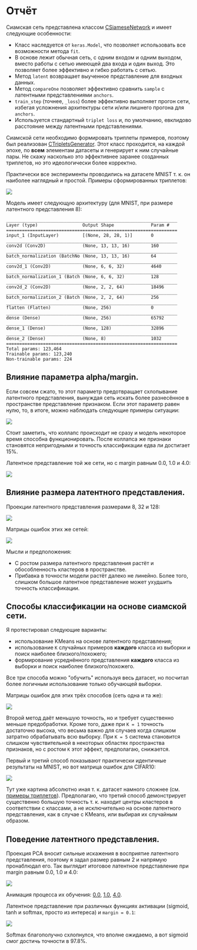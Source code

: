 # Отчёт

Сиамская сеть представлена классом [CSiameseNetwork](../CSiameseNetwork.py) и имеет следующие особенности:

- Класс наследуется от `keras.Model`, что позволяет использовать все возможности метода `fit`.
- В основе лежит обычная сеть, с одним входом и одним выходом, вместо работы с сетью имеющей два входа и один выход. Это позволяет более эффективно и гибко работать с сетью.
- Метод `latent` возвращает выученное представление для входных данных.
- Метод `compareOne` позволяет эффективно сравнить `sample` с латентными представлениями `anchors`.
- `train_step` (точнее, `_loss`) более эффективно выполняет прогон сети, избегая усложнения архитектуры сети и/или лишнего прогона для `anchors`.
- Используется стандартный `triplet loss` и, по умолчанию, евклидово расстояние между латентными представлениями.

Сиамской сети необходимо формировать триплеты примеров, поэтому был реализован [CTripletsGenerator](../CTripletsGenerator.py). Этот класс проходится, на каждой эпохе, по **всем** элементам датасеты и генерирует к ним случайные пары. Не скажу насколько это эффективнее заранее созданных триплетов, но это идеологически более корректно.

Практически все эксперименты проводились на датасете MNIST т. к. он наиболее наглядный и простой. Примеры сформированных триплетов:

![](mnist_triplets.png)

Модель имеет следующую архитектуру (для MNIST, при размере латентного представления 8):

```
_________________________________________________________________
Layer (type)                 Output Shape              Param #   
=================================================================
input_1 (InputLayer)         [(None, 28, 28, 1)]       0         
_________________________________________________________________
conv2d (Conv2D)              (None, 13, 13, 16)        160       
_________________________________________________________________
batch_normalization (BatchNo (None, 13, 13, 16)        64        
_________________________________________________________________
conv2d_1 (Conv2D)            (None, 6, 6, 32)          4640      
_________________________________________________________________
batch_normalization_1 (Batch (None, 6, 6, 32)          128       
_________________________________________________________________
conv2d_2 (Conv2D)            (None, 2, 2, 64)          18496     
_________________________________________________________________
batch_normalization_2 (Batch (None, 2, 2, 64)          256       
_________________________________________________________________
flatten (Flatten)            (None, 256)               0         
_________________________________________________________________
dense (Dense)                (None, 256)               65792     
_________________________________________________________________
dense_1 (Dense)              (None, 128)               32896     
_________________________________________________________________
dense_2 (Dense)              (None, 8)                 1032      
=================================================================
Total params: 123,464
Trainable params: 123,240
Non-trainable params: 224
```

## Влияние параметра alpha/margin.

Если совсем сжато, то этот параметр предотвращает схлопывание латентного представления, вынуждая сеть искать более разнесённое в пространстве представление признаком. Если этот параметр равен нулю, то, в итоге, можно наблюдать следующие примеры ситуации:

![](latent_collapse.jpg)

Стоит заметить, что коллапс происходит не сразу и модель некоторое время способна функционировать. После коллапса же признаки становятся непригодными и точность классификации едва ли достигает 15%.

Латентное представление той же сети, но с margin равным 0.0, 1.0 и 4.0:

![](margin.jpg)

## Влияние размера латентного представления.

Проекции латентного представления размерами 8, 32 и 128:

![](ls_space.jpg)

Матрицы ошибок этих же сетей:

![](ls_confusion.jpg)

Мысли и предположения:

- С ростом размера латентного представления растёт и обособленность кластеров в пространстве.
- Прибавка в точности модели растёт далеко не линейно. Более того, слишком большое латентное представление может ухудшить точность классификации.

## Способы классификации на основе сиамской сети.

Я протестировал следующие варианты:

- использование KMeans на основе латентного представления;
- использование `K` случайных примеров **каждого** класса из выборки и поиск наиболее близкого/похожего;
- формирование усреднённого представления **каждого** класса из выборки и поиск наиболее близкого/похожего.

Все три способа можно "обучить" используя весь датасет, но посчитал более логичным использование только обучающей выборки.

Матрицы ошибок для этих трёх способов (сеть одна и та же):

![](methods_confusion.jpg)

Второй метод даёт меньшую точность, но и требует существенно меньше предобработки. Кроме того, даже при `K = 1` точность достаточно высока, что весьма важно для случаев когда слишком затратно обрабатывать всю выборку. При `K = 5` система становится слишком чувствительной в некоторых областях пространства признаков, но с ростом `K` этот эффект, предполагаю, снижается.

Первый и третий способ показывают практически идентичные результаты на MNIST, но вот матрица ошибок для CIFAR10:

![](methods_cifar.jpg)

Тут уже картина абсолютно иная т. к. датасет намного сложнее (см. [примеры триплетов](cifar_triplets.png)). Предполагаю, что третий способ демонстрирует существенно большую точность т. к. находит центры кластеров в соответствии с классами, а не исключительно на основе латентного представления, как в случае с KMeans, или выбирая их случайным образом.

## Поведение латентного представления.

Проекция PCA вносит сильные искажения в восприятие латентного представления, поэтому я задал размер равным 2 и напрямую пронаблюдал его. Так выглядит итоговое латентное представление при margin равным 0.0, 1.0 и 4.0:

![](latent_2d.jpg)

Анимация процесса их обучения: [0.0](latent_2d_0.gif), [1.0](latent_2d_1.gif), [4.0](latent_2d_4.gif).

Латентное представление при различных функциях активации (sigmoid, tanh и softmax, просто из интереса) и `margin = 0.1`:

![](latent_2d_activations.jpg)

Softmax благополучно схлопнулся, что вполне ожидаемо, а вот sigmoid смог достичь точности в 97.8%.